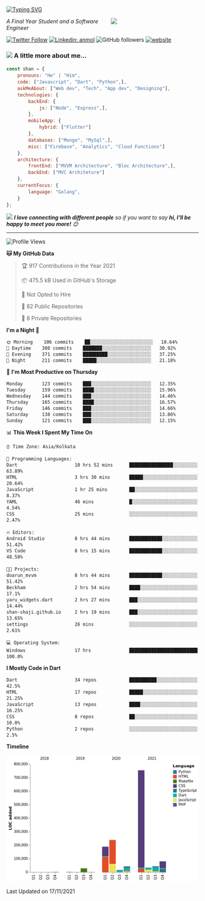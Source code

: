 <!-- <h2>नमस्ते (Namaste)🙏🏻, I'm Shan Shaji! <img src="https://media.giphy.com/media/12oufCB0MyZ1Go/giphy.gif" width="50"></h2> -->
[![Typing SVG](https://readme-typing-svg.herokuapp.com?lines=Hey%2C+I'm+Shan;I+am+a+Full+Stack+Developer)](https://git.io/typing-svg)

<img align='right' src="https://media.giphy.com/media/M9gbBd9nbDrOTu1Mqx/giphy.gif" width="230">
<p><em>A Final Year Student and a Software Engineer</em></p>

[![Twitter Follow](https://img.shields.io/twitter/follow/shan__shaji?style=flat)](https://twitter.com/intent/follow?screen_name=shan__shaji)
[![Linkedin: anmol](https://img.shields.io/badge/shan-shaji?style=flat-square&logo=Linkedin&logoColor=white&link=https://www.linkedin.com/in/shan-shaji/)](https://www.linkedin.com/in/shan-shaji/)
![GitHub followers](https://img.shields.io/github/followers/shan-shaji?label=Follow&style=social)
[![website](https://img.shields.io/badge/Website-46a2f1.svg?&style=flat-square&logo=Google-Chrome&logoColor=white&link=http://shan-shaji.github.io/)](http://shan-shaji.github.io/)



### <img src="https://media.giphy.com/media/VgCDAzcKvsR6OM0uWg/giphy.gif" width="50"> A little more about me...  

```javascript
const shan = {
    pronouns: "He" | "Him",
    code: ["Javascript", "Dart", "Python",],
    askMeAbout: ["Web dev", "Tech", "App dev", "Designing"],
    technologies: {
        backEnd: {
            js: ["Node", "Express",],
        },
        mobileApp: {
            hybrid: ["Flutter"]
        },
        databases: ["Mongo", "MySql",],
        misc: ["Firebase", "Analytics", "Cloud Functions"]
    },
    architecture: {
        frontEnd: ["MVVM Architecture", "Bloc Architecture",],
        backEnd: ["MVC Architeture"]
    },
    currentFocus: {
        language: "Golang",
    }
};
```

<img src="https://media.giphy.com/media/LnQjpWaON8nhr21vNW/giphy.gif" width="60"> <em><b>I love connecting with different people</b> so if you want to say <b>hi, I'll be happy to meet you more!</b> 😊</em>

---
<!--START_SECTION:waka-->
![Profile Views](http://img.shields.io/badge/Profile%20Views-2-blue)

**🐱 My GitHub Data** 

> 🏆 917 Contributions in the Year 2021
 > 
> 📦 475.5 kB Used in GitHub's Storage 
 > 
> 🚫 Not Opted to Hire
 > 
> 📜 82 Public Repositories 
 > 
> 🔑 8 Private Repositories  
 > 
**I'm a Night 🦉** 

```text
🌞 Morning    106 commits    ██░░░░░░░░░░░░░░░░░░░░░░░   10.64% 
🌆 Daytime    308 commits    ███████░░░░░░░░░░░░░░░░░░   30.92% 
🌃 Evening    371 commits    █████████░░░░░░░░░░░░░░░░   37.25% 
🌙 Night      211 commits    █████░░░░░░░░░░░░░░░░░░░░   21.18%

```
📅 **I'm Most Productive on Thursday** 

```text
Monday       123 commits    ███░░░░░░░░░░░░░░░░░░░░░░   12.35% 
Tuesday      159 commits    ████░░░░░░░░░░░░░░░░░░░░░   15.96% 
Wednesday    144 commits    ███░░░░░░░░░░░░░░░░░░░░░░   14.46% 
Thursday     165 commits    ████░░░░░░░░░░░░░░░░░░░░░   16.57% 
Friday       146 commits    ███░░░░░░░░░░░░░░░░░░░░░░   14.66% 
Saturday     138 commits    ███░░░░░░░░░░░░░░░░░░░░░░   13.86% 
Sunday       121 commits    ███░░░░░░░░░░░░░░░░░░░░░░   12.15%

```


📊 **This Week I Spent My Time On** 

```text
⌚︎ Time Zone: Asia/Kolkata

💬 Programming Languages: 
Dart                     10 hrs 52 mins      ████████████████░░░░░░░░░   63.89% 
HTML                     3 hrs 30 mins       █████░░░░░░░░░░░░░░░░░░░░   20.64% 
JavaScript               1 hr 25 mins        ██░░░░░░░░░░░░░░░░░░░░░░░   8.37% 
YAML                     46 mins             █░░░░░░░░░░░░░░░░░░░░░░░░   4.54% 
CSS                      25 mins             ░░░░░░░░░░░░░░░░░░░░░░░░░   2.47%

🔥 Editors: 
Android Studio           8 hrs 44 mins       ████████████░░░░░░░░░░░░░   51.42% 
VS Code                  8 hrs 15 mins       ████████████░░░░░░░░░░░░░   48.58%

🐱‍💻 Projects: 
doarun_mvvm              8 hrs 44 mins       ████████████░░░░░░░░░░░░░   51.42% 
Beckham                  2 hrs 54 mins       ████░░░░░░░░░░░░░░░░░░░░░   17.1% 
yaru_widgets.dart        2 hrs 27 mins       ███░░░░░░░░░░░░░░░░░░░░░░   14.44% 
shan-shaji.github.io     2 hrs 19 mins       ███░░░░░░░░░░░░░░░░░░░░░░   13.65% 
settings                 26 mins             ░░░░░░░░░░░░░░░░░░░░░░░░░   2.61%

💻 Operating System: 
Windows                  17 hrs              █████████████████████████   100.0%

```

**I Mostly Code in Dart** 

```text
Dart                     34 repos            ██████████░░░░░░░░░░░░░░░   42.5% 
HTML                     17 repos            █████░░░░░░░░░░░░░░░░░░░░   21.25% 
JavaScript               13 repos            ████░░░░░░░░░░░░░░░░░░░░░   16.25% 
CSS                      8 repos             ██░░░░░░░░░░░░░░░░░░░░░░░   10.0% 
Python                   2 repos             ░░░░░░░░░░░░░░░░░░░░░░░░░   2.5%

```


**Timeline**

![Chart not found](https://raw.githubusercontent.com/shan-shaji/shan-shaji/master/charts/bar_graph.png) 


 Last Updated on 17/11/2021
<!--END_SECTION:waka-->

